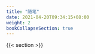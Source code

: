 ```yaml
---
title: "随笔"
date: 2021-04-20T09:34:15+08:00
weight: 2
bookCollapseSection: true
---
```


{{< section >}}



